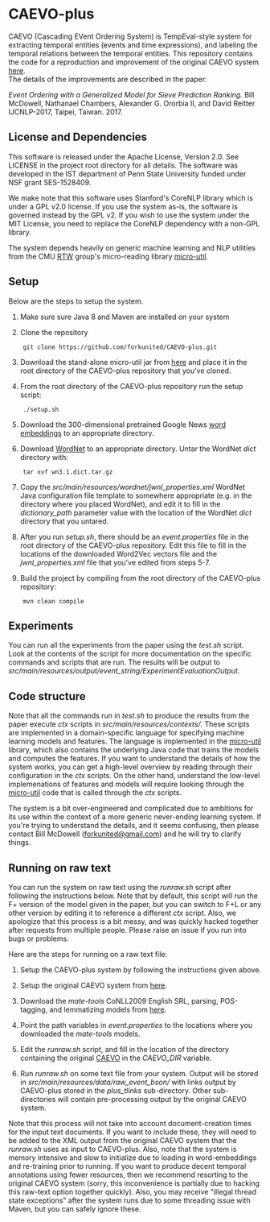 # CAEVO-plus

CAEVO (Cascading EVent Ordering System) is TempEval-style system for extracting 
temporal entities (events and time expressions), and labeling the temporal relations 
between the temporal entities.  This repository contains the code for a reproduction 
and improvement of the original CAEVO system [here](https://github.com/nchambers/caevo).  
The details of the improvements are described in the paper:

*Event Ordering with a Generalized Model for Sieve Prediction Ranking.* 
Bill McDowell, Nathanael Chambers, Alexander G. Ororbia II, and David Reitter
IJCNLP-2017, Taipei, Taiwan. 2017.

License and Dependencies
------------------------
This software is released under the Apache License, Version 2.0. See LICENSE in the 
project root directory for all details. The software was developed in the IST department
of Penn State University funded under NSF grant SES-1528409.

We make note that this software uses Stanford's CoreNLP library which is under a GPL v2.0 license. 
If you use the system as-is, the software is governed instead by the GPL v2. If you wish to use 
the system under the MIT License, you need to replace the CoreNLP dependency with a 
non-GPL library.

The system depends heavily on generic machine learning and NLP utilities from the 
CMU [RTW](http://rtw.ml.cmu.edu/rtw/) group's micro-reading library 
[micro-util](https://github.com/forkunited/micro-util/tree/standalone-caevo/).

Setup
-----

Below are the steps to setup the system.

1. Make sure sure Java 8 and Maven are installed on your system

2. Clone the repository 
```
    git clone https://github.com/forkunited/CAEVO-plus.git
```
3. Download the stand-alone micro-util jar from 
[here](https://drive.google.com/file/d/0B6nD4za_hvG1UXltNWJVSS1aRjQ/view?usp=sharing) 
and place it in the root directory of the CAEVO-plus repository that 
you've cloned. 

4. From the root directory of the CAEVO-plus repository run the setup script:
```
    ./setup.sh
```
5. Download the 300-dimensional pretrained Google News 
[word embeddings](https://code.google.com/archive/p/word2vec/) to an appropriate 
directory.

6. Download [WordNet](http://wordnetcode.princeton.edu/wn3.1.dict.tar.gz) to
an appropriate directory.  Untar the WordNet *dict* directory with:
```
    tar xvf wn3.1.dict.tar.gz
```
7. Copy the *src/main/resources/wordnet/jwnl_properties.xml* WordNet Java configuration file
template to somewhere appropriate (e.g. in the directory where you placed WordNet), and 
edit it to fill in the *dictionary_path* parameter value with the location of the WordNet
*dict* directory that you untared. 

8. After you run *setup.sh*, there should be an *event.properties* file in the root directory
of the CAEVO-plus repository.  Edit this file to fill in the locations of the downloaded
Word2Vec vectors file and the *jwnl_properties.xml* file that you've edited from steps 5-7.

9. Build the project by compiling from the root directory of the CAEVO-plus repository:
```
    mvn clean compile
```

Experiments
-----------
You can run all the experiments from the paper using the *test.sh* script.  Look at the contents
of the script for more documentation on the specific commands and scripts that are run.  The results
will be output to *src/main/resources/output/event_string/ExperimentEvaluationOutput*.

Code structure
--------------
Note that all the commands run in *test.sh* to produce the results from the paper execute *ctx*
scripts in *src/main/resources/contexts/*.  These scripts are implemented in a domain-specific 
language for specifying machine learning models and features.  The language is implemented in the
[micro-util](https://github.com/forkunited/micro-util/tree/standalone-caevo/) library, which also
contains the underlying Java code that trains the models and computes the features.  If you want 
to understand the details of how the system works, you can get a high-level overview by reading 
through their configuration in the *ctx* scripts.  On the other hand, understand the low-level
implemenations of features and models will require looking through the 
[micro-util](https://github.com/forkunited/micro-util/tree/standalone-caevo/) code that is called
through the *ctx* scripts.

The system is a bit over-engineered and complicated due to ambitions for its use within the context
of a more generic never-ending learning system.  If you're trying to understand the details,
and it seems confusing, then please contact Bill McDowell (forkunited@gmail.com) and he will try
to clarify things.  

Running on raw text
-------------------
You can run the system on raw text using the *runraw.sh* script after following the instructions
below.  Note that by default, this script will run the F+ version of the model given in the paper,
but you can switch to F+L or any other version by editing it to reference a different *ctx* script.
Also, we apologize that this process is a bit messy, and was quickly hacked together after
requests from multiple people.  Please raise an issue if you run into bugs or problems.

Here are the steps for running on a raw text file:

1. Setup the CAEVO-plus system by following the instructions given above.

2. Setup the original CAEVO system from [here](https://github.com/nchambers/caevo).

3. Download the *mate-tools*  CoNLL2009 English SRL, parsing, POS-tagging, and lemmatizing models from
[here](https://code.google.com/archive/p/mate-tools/downloads?page=2).

4. Point the path variables in *event.properties* to the locations where you downloaded the 
*mate-tools* models.

5. Edit the *runraw.sh* script, and fill in the location of the directory containing the original
[CAEVO](https://github.com/nchambers/caevo) in the *CAEVO_DIR* variable.  

6. Run *runraw.sh <text-file>* on some text file from your system. Output will be stored in
*src/main/resources/data/raw_event_bson/* with links output by CAEVO-plus stored in 
the *plus_tlinks* sub-directory.  Other sub-directories will contain pre-processing output
by the original CAEVO system.

Note that this process will not take into account document-creation times for the input text
documents.  If you want to include these, they will need to be added to the XML output from
the original CAEVO system that the *runraw.sh* uses as input to CAEVO-plus.  Also, note that the
system is memory intensive and slow to initialize due to loading in word-embeddings and
re-training prior to running.  If you want to produce decent temporal annotations using fewer
resources, then we recommend resorting to the original CAEVO system (sorry, this inconvenience
is partially due to hacking this raw-text option together quickly). Also, you may receive
"illegal thread state exceptions" after the system runs due to some threading issue with Maven,
but you can safely ignore these.

